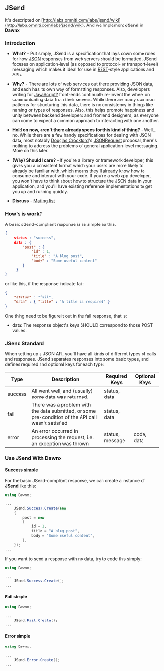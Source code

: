 ## JSend

It's descripted on [http://labs.omniti.com/labs/jsend/wiki](http://labs.omniti.com/labs/jsend/wiki). And we Implement **JSend** in **Dawnx**.



### **Introduction**

- **What?** - Put simply, JSend is a specification that lays down some rules for how [JSON](http://json.org/) responses from web servers should be formatted. JSend focuses on application-level (as opposed to protocol- or transport-level) messaging which makes it ideal for use in [REST](http://en.wikipedia.org/wiki/Representational_State_Transfer)-style applications and APIs.

- **Why?** - There are lots of web services out there providing JSON data, and each has its own way of formatting responses. Also, developers writing for [JavaScript?](http://labs.omniti.com/labs/jsend/wiki/JavaScript) front-ends continually re-invent the wheel on communicating data from their servers. While there are many common patterns for structuring this data, there is no consistency in things like naming or types of responses. Also, this helps promote happiness and unity between backend developers and frontend designers, as everyone can come to expect a common approach to interacting with one another.

- **Hold on now, aren't there already specs for this kind of thing?** - Well... no. While there are a few handy specifications for dealing with JSON data, most notably [Douglas Crockford](http://www.crockford.com/)'s [JSONRequest](http://www.json.org/JSONRequest.html) proposal, there's nothing to address the problems of general application-level messaging. More on this later.

- **(Why) Should I care?** - If you're a library or framework developer, this gives you a consistent format which your users are more likely to already be familiar with, which means they'll already know how to consume and interact with your code. If you're a web app developer, you won't have to think about how to structure the JSON data in your application, and you'll have existing reference implementations to get you up and running quickly.

- **Discuss** - [Mailing list](http://lists.omniti.com/mailman/listinfo/jsend-users)



### How's is work?

A basic JSend-compliant response is as simple as this:

```json
{
    status : "success",
    data : {
        "post" : { 
            "id" : 1,
            "title" : "A blog post", 
            "body" : "Some useful content"
        }
     }
}
```

or like this, if the response indicate fail:

```json
{
    "status" : "fail",
    "data" : { "title" : "A title is required" }
}
```

One thing need to be figure it out in the fail response, that is:

- data: The response object's keys SHOULD correspond to those POST values.



### JSend Standard

When setting up a JSON API, you'll have all kinds of different types of calls and responses. JSend separates responses into some basic types, and defines required and optional keys for each type:

| **Type** | **Description**                                              | **Required Keys** | **Optional Keys** |
| -------- | ------------------------------------------------------------ | ----------------- | ----------------- |
| success  | All went well, and (usually) some data was returned.         | status, data      |                   |
| fail     | There was a problem with the data submitted, or some pre-condition of the API call wasn't satisfied | status, data      |                   |
| error    | An error occurred in processing the request, i.e. an exception was thrown | status, message   | code, data        |



### Use JSend With Dawnx

#### Success simple

For the basic JSend-compliant response, we can create a instance of **JSend** like this:

```C#
using Dawnx;

...
    JSend.Success.Create(new
    {
        post = new
        { 
            id = 1,
            title = "A blog post", 
            body = "Some useful content",
        },
    });
...
```

If you want to send a response with no data, try to code this simply:

```C#
using Dawnx;

...
    JSend.Success.Create();
...
```

#### Fail simple

```C#
using Dawnx;

...
    JSend.Fail.Create();
...
```

#### Error simple

```C#
using Dawnx;

...
    JSend.Error.Create();
...
```



